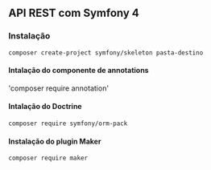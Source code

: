## API REST com Symfony 4

### Instalação

`composer create-project symfony/skeleton pasta-destino`

#### Intalação do componente de annotations

'composer require annotation'

#### Intalação do Doctrine

`composer require symfony/orm-pack`

#### Instalação do plugin Maker

`composer require maker`